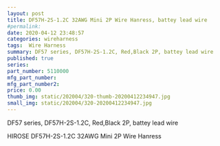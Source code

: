 ```yaml
---
layout: post
title: DF57H-2S-1.2C 32AWG Mini 2P Wire Hanress, battey lead wire
#permalink: 
date: 2020-04-12 23:48:57
categories: wireharness
tags:  Wire Harness
summary: DF57 series, DF57H-2S-1.2C, Red,Black 2P, battey lead wire
published: true 
series: 
part_number: 5110000
mfg_part_number: 
mfg_part_number2: 
price: 0.00
thumb_img: static/202004/320-thumb-20200412234947.jpg
small_img: static/202004/320-20200412234947.jpg
---
```



<p>
	DF57 series, DF57H-2S-1.2C, Red,Black 2P, battey lead wire
</p>
<p>
	HIROSE&nbsp;DF57H-2S-1.2C 32AWG Mini 2P Wire Hanress
</p>